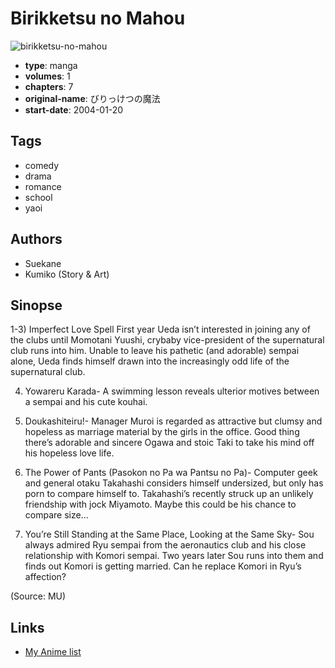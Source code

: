 # Birikketsu no Mahou

![birikketsu-no-mahou](https://cdn.myanimelist.net/images/manga/1/30089.jpg)

-   **type**: manga
-   **volumes**: 1
-   **chapters**: 7
-   **original-name**: びりっけつの魔法
-   **start-date**: 2004-01-20

## Tags

-   comedy
-   drama
-   romance
-   school
-   yaoi

## Authors

-   Suekane
-   Kumiko (Story & Art)

## Sinopse

1-3) Imperfect Love Spell
First year Ueda isn’t interested in joining any of the clubs until Momotani Yuushi, crybaby vice-president of the supernatural club runs into him. Unable to leave his pathetic (and adorable) sempai alone, Ueda finds himself drawn into the increasingly odd life of the supernatural club.

4. Yowareru Karada- A swimming lesson reveals ulterior motives between a sempai and his cute kouhai.

5. Doukashiteiru!- Manager Muroi is regarded as attractive but clumsy and hopeless as marriage material by the girls in the office. Good thing there’s adorable and sincere Ogawa and stoic Taki to take his mind off his hopeless love life.

6. The Power of Pants (Pasokon no Pa wa Pantsu no Pa)- Computer geek and general otaku Takahashi considers himself undersized, but only has porn to compare himself to. Takahashi’s recently struck up an unlikely friendship with jock Miyamoto. Maybe this could be his chance to compare size…

7. You’re Still Standing at the Same Place, Looking at the Same Sky- Sou always admired Ryu sempai from the aeronautics club and his close relationship with Komori sempai. Two years later Sou runs into them and finds out Komori is getting married. Can he replace Komori in Ryu’s affection?

(Source: MU)

## Links

-   [My Anime list](https://myanimelist.net/manga/6053/Birikketsu_no_Mahou)
